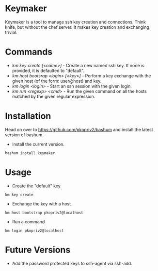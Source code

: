 # Keymaker

Keymaker is a tool to manage ssh key creation and connections.  Think knife, but without the chef server.  It makes key creation and exchanging trivial.

# Commands

* *km key create [\<name\>]* - Create a new named ssh key.  If none is provided, it is defaulted to "default".
* *km host bootsrap \<login\> [\<key\>]* - Perform a key exchange with the given host (of the form: user@host) and key.
* *km login \<login\>* - Start an ssh session with the given login.
* *km run \<regexp\> \<cmd\>* - Run the given command on all the hosts matched by the given regular expression.

# Installation

Head on over to https://github.com/pkopriv2/bashum and install the latest version of bashum. 

* Install the current version.
    
```
bashum install keymaker 
```

# Usage

* Create the "default" key

```
km key create
```

* Exchange the key with a host

```
km host bootstrap pkopriv2@localhost
```

* Run a command

```
km login pkopriv2@localhost
```

# Future Versions

* Add the password protected keys to ssh-agent via ssh-add.  
